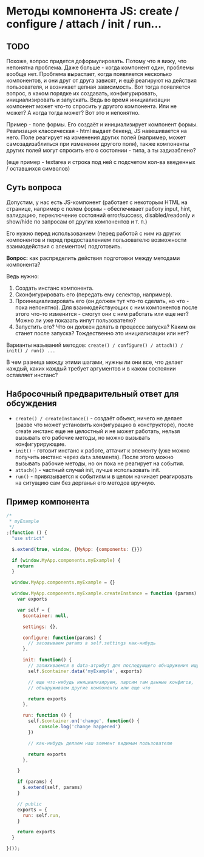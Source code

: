 # Методы компонента JS: create / configure / attach / init / run...

## TODO

Похоже, вопрос придется доформулировать. Потому что я вижу, что непонятна проблема. Даже больше - когда компонент один,
проблемы вообще нет. Проблема вырастает, когда появляется несколько компонентов, и они друг от друга зависят,
и ещё реагируют на действия пользователя, и возникает цепная зависимость. Вот тогда появляется вопрос,
в каком порядке их создавать, конфигурировать, инициализировать и запускать. Ведь во время инициализации компонент может 
что-то спросить у другого компонента. Или не может? А когда тогда может? Вот это и непонятно.

Пример - поле формы. Его создаёт и инициализирует компонент формы. Реализация классическая - html выдает бекенд,
JS навешивается на него. Поле реагирует на изменения других полей (например, может самозадизаблиться при изменении другого поля),
также компоненты других полей могут спросить его о состоянии - типа, а ты задизаблено?

(еще пример - textarea и строка под ней с подсчетом кол-ва введенных / оставшихся символов)

## Суть вопроса

Допустим, у нас есть JS-компонент (работает с некоторым HTML на странице, например с полем формы - обеспечивает
работу input, hint, валидацию, переключение состояний error/success, disabled/readonly и show/hide по запросам
от других компонентов и т. п.)

Его нужно перед использованием (перед работой с ним из других компонентов и перед предоставлением пользователю возможности
взаимодействия с элементом) подготовить. 

**Вопрос:** как распределить действия подготовки между методами компонента?

Ведь нужно: 

 1. Создать инстанс компонента.
 2. Сконфигурировать его (передать ему селектор, например).
 3. Проинициализировать его (он должен тут что-то сделать, но что - пока непонятно). Для взаимодействующих с ним компонентов
    после этого что-то изменится - смогут они с ним работать или еще нет? Можно ли уже показать инпут пользователю?
 4. Запустить его? Что он должен делать в процессе запуска? Каким он станет после запуска? Тождественно это инициализации или нет?

Варианты называний методов: `create() / configure() / attach() / init() / run() ...`

В чем разница между этими шагами, нужны ли они все, что делает каждый, каких каждый требует аргументов и в каком состоянии
оставляет инстанс?

## Набросочный предварительный ответ для обсуждения

 * `create() / createInstance()` - создаёт объект, ничего не делает (разве что может установить конфигурацию в конструкторе),
   после create инстанс еще не целостный и не может работать, нельзя вызывать его рабочие методы, но можно вызывать
   конфигурирующие.
 * `init()` - готовит инстанс к работе, аттачит к элементу (уже можно получить инстанс через `data` элемента). После этого можно 
   вызывать рабочие методы, но он пока не реагирует на события.
 * `attach()` - частный случай init, лучше использовать init.
 * `run()` - привязывается к событиям и в целом начинает реагировать на ситуацию сам без дерганья его методов вручную.

## Пример компонента

```js
/*
 * myExample
 */
;(function () {
  "use strict"

  $.extend(true, window, {MyApp: {components: {}})

  if (window.MyApp.components.myExample) {
    return
  }

  window.MyApp.components.myExample = {}

  window.MyApp.components.myExample.createInstance = function (params) {
    var exports

    var self = {
      $container: null,

      settings: {},

      configure: function(params) {
      	// засовываем params в self.settings как-нибудь
      },

      init: function() {
      	// запихиваемся в data-атрибут для последующего обнаружения ищущими
      	self.$container.data('myExample', exports)

      	// еще что-нибудь инициализируем, парсим там данные конфигов,
      	// обнаруживаем другие компоненты или еще что

      	return exports
      },

      run: function () {
      	self.$container.on('change', function() {
      		console.log('change happened')
      	})

      	// как-нибудь делаем наш элемент видимым пользователю

        return exports
      },

    }

    if (params) {
      $.extend(self, params)
    }

    // public
    exports = {
      run: self.run,
    }

    return exports
  }

}());
```